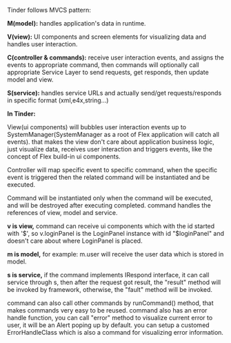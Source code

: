 Tinder follows MVCS pattern:

**M(model):** handles application's data in runtime.

**V(view):** UI components and screen elements for visualizing data and handles user interaction.

**C(controller & commands):** receive user interaction events, and assigns the events to appropriate command, then commands will optionally call appropriate Service Layer to send requests, get responds, then update model and view.

**S(service):** handles service URLs and actually send/get requests/responds in specific format (xml,e4x,string...)

**In Tinder:**

View(ui components) will bubbles user interaction events up to SystemManager(SystemManager as a root of Flex application will catch all events). that makes the view don't care about application business logic, just visualize data, receives user interaction and triggers events, like the concept of Flex build-in ui components.

Controller will map specific event to specific command, when the specific event is triggered then the related command will be instantiated and be executed.

Command will be instantiated only when the command will be executed, and will be destroyed after executing completed.
command handles the references of view, model and service.

**v is view,** command can receive ui components which with the id started with '$', so v.loginPanel is the LoginPanel instance with id "$loginPanel" and doesn't care about where LoginPanel is placed.

**m is model,** for example: m.user will receive the user data which is stored in model.

**s is service,** if the command implements IRespond interface, it can call service through s, then after the request got result, the "result" method will be invoked by framework, otherwise, the "fault" method will be invoked.

command can also call other commands by runCommand() method, that makes commands very easy to be reused.
command also has an error handle function, you can call "error" method to visualize current error to user, it will be an Alert poping up by default. you can setup a customed ErrorHandleClass which is also a command for visualizing error information.
